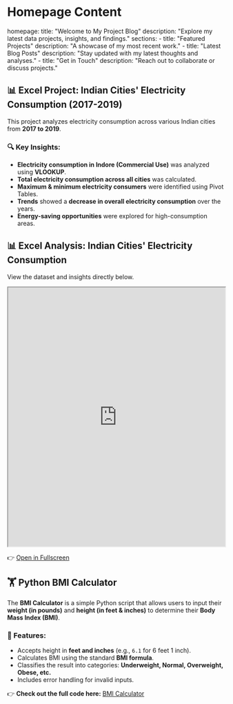 # Homepage Content
homepage:
  title: "Welcome to My Project Blog"
  description: "Explore my latest data projects, insights, and findings."
  sections:
    - title: "Featured Projects"
      description: "A showcase of my most recent work."
    - title: "Latest Blog Posts"
      description: "Stay updated with my latest thoughts and analyses."
    - title: "Get in Touch"
      description: "Reach out to collaborate or discuss projects."
## 📊 Excel Project: Indian Cities' Electricity Consumption (2017-2019)  

This project analyzes electricity consumption across various Indian cities from **2017 to 2019**.  
### 🔍 Key Insights:
- **Electricity consumption in Indore (Commercial Use)** was analyzed using **VLOOKUP**.
- **Total electricity consumption across all cities** was calculated.
- **Maximum & minimum electricity consumers** were identified using Pivot Tables.
- **Trends** showed a **decrease in overall electricity consumption** over the years.
- **Energy-saving opportunities** were explored for high-consumption areas.

## 📊 Excel Analysis: Indian Cities' Electricity Consumption

View the dataset and insights directly below.

<iframe src="https://docs.google.com/spreadsheets/d/e/2PACX-1vSrgolBQqo9SFGhED8c_ZxG4WyuI-2_wbOM5X_o8Tbg9YGSAl3cSXWD3n1nx48Mpg/pubhtml?widget=true&amp;headers=false" width="100%" height="600"></iframe>

👉 [Open in Fullscreen](https://docs.google.com/spreadsheets/d/e/2PACX-1vSrgolBQqo9SFGhED8c_ZxG4WyuI-2_wbOM5X_o8Tbg9YGSAl3cSXWD3n1nx48Mpg/pubhtml)

## 🏋️ Python BMI Calculator  

The **BMI Calculator** is a simple Python script that allows users to input their **weight (in pounds)** and **height (in feet & inches)** to determine their **Body Mass Index (BMI)**.  

### 🔹 Features:  
- Accepts height in **feet and inches** (e.g., `6.1` for 6 feet 1 inch).  
- Calculates BMI using the standard **BMI formula**.  
- Classifies the result into categories: **Underweight, Normal, Overweight, Obese, etc.**  
- Includes error handling for invalid inputs.  

👉 **Check out the full code here:** [BMI Calculator]()  
